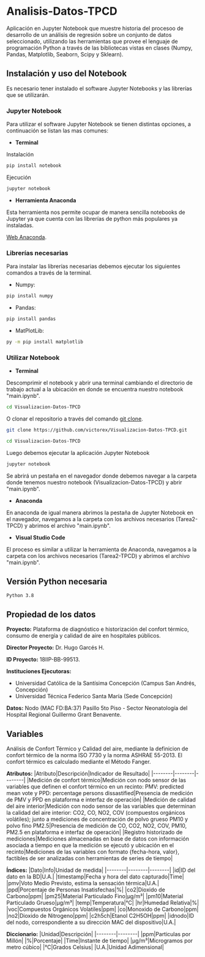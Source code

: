 # Analisis-Datos-TPCD
Aplicación en Jupyter Notebook que muestre historia del procesoo de desarrollo de un análisis de regresión sobre un conjunto de datos seleccionado, utilizando las herramientas que provee el lenguaje de programación Python a través de las bibliotecas vistas en clases (Numpy, Pandas, Matplotlib, Seaborn, Scipy y Sklearn).


## Instalación y uso del Notebook
Es necesario tener instalado el software Jupyter Notebooks y las librerías que se utilizarán.

### Jupyter Notebook
Para utilizar el software Jupyter Notebook se tienen distintas opciones, a continuación se listan las mas comunes:
- **Terminal**

Instalación
```bash
pip install notebook
```
Ejecución
```bash
jupyter notebook
```

- **Herramienta Anaconda**

Esta herramienta nos permite ocupar de manera sencilla notebooks de Jupyter ya que cuenta con las librerías de python más populares ya instaladas.

[Web Anaconda](https://www.anaconda.com/products/distribution).


### Librerías necesarias
Para instalar las librerías necesarias debemos ejecutar los siguientes comandos a través de la terminal.
- Numpy:
```bash
pip install numpy
```

- Pandas:
```bash
pip install pandas
```

- MatPlotLib:
```bash
py -m pip install matplotlib
```


### Utilizar Notebook
- **Terminal**

Descomprimir el notebook y abrir una terminal cambiando el directorio de trabajo actual a la ubicación en donde se encuentra nuestro notebook "main.ipynb".
```bash
cd Visualizacion-Datos-TPCD
```

O clonar el repositorio a través del comando [git clone](https://docs.github.com/es/repositories/creating-and-managing-repositories/cloning-a-repository).
```bash
git clone https://github.com/victorex/Visualizacion-Datos-TPCD.git

cd Visualizacion-Datos-TPCD
```
Luego debemos ejecutar la aplicación Jupyter Notebook
```bash
jupyter notebook
```
Se abrirá un pestaña en el navegador donde debemos navegar a la carpeta donde tenemos nuestro notebook (Visualizacion-Datos-TPCD) y abrir "main.ipynb".

- **Anaconda**

En anaconda de igual manera abrimos la pestaña de Jupyter Notebook en el navegador, navegamos a la carpeta con los archivos necesarios (Tarea2-TPCD) y abrimos el archivo "main.ipynb".

- **Visual Studio Code**

El proceso es similar a utilizar la herramienta de Anaconda, navegamos a la carpeta con los archivos necesarios (Tarea2-TPCD) y abrimos el archivo "main.ipynb".

## Versión Python necesaria

    Python 3.8



## Propiedad de los datos
**Proyecto:** Plataforma de diagnóstico e historización del confort térmico, consumo de energía y calidad de aire en hospitales públicos.

**Director Proyecto:** Dr. Hugo Garcés H.

**ID Proyecto:** 18IIP-BB-99513.

**Instituciones Ejecutoras:**
- Universidad Católica de la Santísima Concepción (Campus San Andrés, Concepción)
- Universidad Técnica Federico Santa María (Sede Concepción)

**Datos:** Nodo (MAC FD:BA:37) Pasillo 5to Piso - Sector Neonatología del Hospital Regional Guillermo Grant Benavente.

## Variables

Análisis de Confort Térmico y Calidad del aire, mediante la definicion de confort térmico de la norma ISO 7730 y la norma ASHRAE 55-2013. El confort térmico es calculado mediante el Método Fanger.
 
**Atributos:**
|Atributo|Descripción|Indicador de Resultado|
|--------|--------|--------|
|Medición de confort térmico|Medición con nodo sensor de las variables que definen el confort térmico en un recinto: PMV: predicted mean vote y PPD: percentage persons dissastified|Presencia de medición de PMV y PPD en plataforma e interfaz de operación|
|Medición de calidad del aire interior|Medición con nodo sensor de las variables que determinan la calidad del aire interior: CO2, CO, NO2, COV (compuestos orgánicos volátiles); junto a mediciones de concentración de polvo grueso PM10 y polvo fino PM2.5|Presencia de medición de CO, CO2, NO2, COV, PM10, PM2.5 en plataforma e interfaz de operación|
|Registro historizado de mediciones|Mediciones almacenadas en base de datos con información asociada a tiempo en que la medición se ejecutó y ubicación en el recinto|Mediciones de las variables con formato {fecha-hora, valor}, factibles de ser analizadas con herramientas de series de tiempo|

**Índices:**
|Dato|Info|Unidad de medida|
|--------|--------|--------|
|id|ID del dato en la BD|U.A.|
|timestamp|Fecha y hora del dato capturado|Time|
|pmv|Voto Medio Previsto, estima la sensación térmica|U.A.|
|ppd|Porcentaje de Personas Insatisfechas|%|
|co2|Dioxido de Carbono|ppm|
|pm25|Material Particulado Fino|μg/m³|
|pm10|Material Particulado Grueso|μg/m³|
|temp|Temperatura|°C|
|hr|Humedad Relativa|%|
|voc|Compuestos Orgánicos Volatiles|ppm|
|co|Monoxido de Carbono|ppm|
|no2|Dioxido de Nitrogeno|ppm|
|c2h5ch|Etanol C2H5OH|ppm|
|idnodo|ID del nodo, correspondiente a su dirección MAC del dispositivo|U.A.|

**Diccionario:**
|Unidad|Descripción|
|--------|--------|
|ppm|Particulas por Millón|
|%|Porcentaje|
|Time|Instante de tiempo|
|μg/m³|Microgramos por metro cúbico|
|°C|Grados Celsius|
|U.A.|Unidad Adimensional|
